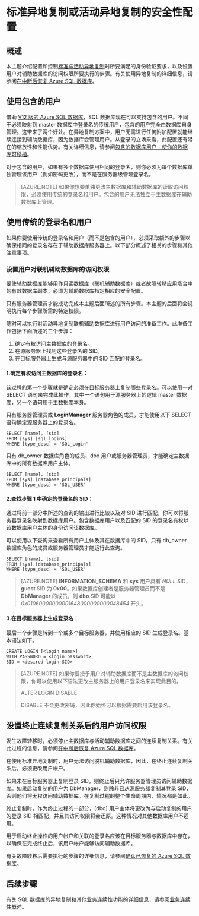 <properties
	pageTitle="标准异地复制或活动异地复制的安全性配置"
	description="本主题介绍管理 SQL 数据库的标准或活动异地复制方案时的安全注意事项。"
	services="sql-database"
	documentationCenter="na"
	authors="carlrabeler"
	manager="jhubbard"
	editor="monicar" />


<tags
	ms.service="sql-database"
	ms.date="02/01/2016"
	wacn.date="06/14/2016" />

# 标准异地复制或活动异地复制的安全性配置

## 概述
本主题介绍配置和控制[标准与活动异地复制](/documentation/articles/sql-database-geo-replication-overview)时所要满足的身份验证要求，以及设置用户对辅助数据库的访问权限所要执行的步骤。有关使用异地复制的详细信息，请参阅[在中断后恢复 Azure SQL 数据库](/documentation/articles/sql-database-disaster-recovery)。

## 使用包含的用户
借助 [V12 版的 Azure SQL 数据库](/documentation/articles/sql-database-v12-whats-new)，SQL 数据库现在可以支持包含的用户。不同于必须映射到 master 数据库中登录名的传统用户，包含的用户完全由数据库自身管理。这带来了两个好处。在异地复制方案中，用户无需进行任何附加配置就能继续连接到辅助数据库，因为数据库会管理用户。从登录的立场来看，此配置还有潜在的缩放性和性能优势。有关详细信息，请参阅[包含的数据库用户 - 使你的数据库可移植](https://msdn.microsoft.com/zh-cn/library/ff929188.aspx)。

对于包含的用户，如果有多个数据库使用相同的登录名，则你必须为每个数据库单独管理该用户（例如密码更改），而不是在服务器级管理登录名。

>[AZURE.NOTE] 如果你想要单独更改主数据库和辅助数据库的读取访问权限，必须使用传统的登录名和用户。包含的用户无法独立于主数据库在辅助数据库上管理。

## 使用传统的登录名和用户
如果你要使用传统的登录名和用户（而不是包含的用户），必须采取额外的步骤以确保相同的登录名存在于辅助数据库服务器上。以下部分概述了相关的步骤和其他注意事项。

### 设置用户对联机辅助数据库的访问权限
要使辅助数据库能够用作只读数据库（联机辅助数据库）或者故障转移应用场合中的有效数据库副本，必须为辅助数据库指定相应的安全配置。

只有服务器管理员才能成功完成本主题后面所述的所有步骤。本主题的后面将会说明执行每个步骤所需的特定权限。

随时可以执行对活动异地复制联机辅助数据库进行用户访问的准备工作。此准备工作包括下面所述的三个步骤：

1. 确定有权访问主数据库的登录名。
2. 在源服务器上找到这些登录名的 SID。
3. 在目标服务器上生成与源服务器中的 SID 匹配的登录名。

#### 1\.确定有权访问主数据库的登录名：
该过程的第一个步骤就是确定必须在目标服务器上复制哪些登录名。可以使用一对 SELECT 语句来完成此操作，其中一个语句用于源服务器上的逻辑 master 数据库，另一个语句用于主数据库本身。

只有服务器管理员或 **LoginManager** 服务器角色的成员，才能使用以下 SELECT 语句确定源服务器上的登录名。

	SELECT [name], [sid] 
	FROM [sys].[sql_logins] 
	WHERE [type_desc] = 'SQL_Login'

只有 db\_owner 数据库角色的成员、dbo 用户或服务器管理员，才能确定主数据库中的所有数据库用户主体。

	SELECT [name], [sid]
	FROM [sys].[database_principals]
	WHERE [type_desc] = 'SQL_USER'

#### 2\.查找步骤 1 中确定的登录名的 SID：
通过将前一部分中所述的查询的输出进行比较以及对 SID 进行匹配，你可以将服务器登录名映射到数据库用户。包含数据库用户以及匹配的 SID 的登录名有权以该数据库用户主体的身份访问该数据库。

可以使用以下查询来查看所有用户主体及其在数据库中的 SID。只有 db\_owner 数据库角色的成员或服务器管理员才能运行此查询。

	SELECT [name], [sid]
	FROM [sys].[database_principals]
	WHERE [type_desc] = 'SQL_USER'

>[AZURE.NOTE] **INFORMATION\_SCHEMA** 和 **sys** 用户具有 *NULL* SID，**guest** SID 为 **0x00**。如果数据库创建者是服务器管理员而不是 **DbManager** 的成员，则 **dbo** SID 可能以 *0x01060000000001648000000000048454* 开头。

#### 3\.在目标服务器上生成登录名：
最后一个步骤是转到一个或多个目标服务器，并使用相应的 SID 生成登录名。基本语法如下。

	CREATE LOGIN [<login name>]
	WITH PASSWORD = <login password>,
	SID = <desired login SID>

>[AZURE.NOTE] 如果你要授予用户对辅助数据库而不是主数据库的访问权限，你可以使用以下语法更改主服务器上的用户登录名来实现此目的。
>
>ALTER LOGIN <login name> DISABLE
>
>DISABLE 不会更改密码，因此你始终可以根据需要启用该登录名。

## 设置终止连续复制关系后的用户访问权限
发生故障转移时，必须停止主数据库与活动辅助数据库之间的连续复制关系。有关此过程的信息，请参阅[在中断后恢复 Azure SQL 数据库](/documentation/articles/sql-database-disaster-recovery)。

在使用标准异地复制时，用户无法访问脱机辅助数据库，因此，在终止连续复制关系后，必须更改用户帐户。

如果未在目标服务器上复制登录 SID，则终止后只允许服务器管理员访问辅助数据库。如果启动复制的用户为 DbManager，则除非已从源服务器复制其登录 SID，否则他们将无权访问辅助数据库。在复制过程的整个生命周期内，情况都是如此。

终止复制时，作为终止过程的一部分，[dbo] 用户主体将更改为与启动复制的用户的登录 SID 相匹配，并且其访问权限将会还原。这种情况对其他数据库用户不适用。

用于启动终止操作的用户帐户和关联的登录名应该在目标服务器与数据库中存在，以确保在完成终止后，该用户帐户能够访问辅助数据库。

有关故障转移后需要执行的步骤的详细信息，请参阅[确认已恢复的 Azure SQL 数据库](/documentation/articles/sql-database-recovered-finalize)。

## 后续步骤
有关 SQL 数据库的异地复制和其他业务连续性功能的详细信息，请参阅[业务连续性概述](/documentation/articles/sql-database-business-continuity)。

<!---HONumber=Mooncake_0606_2016-->